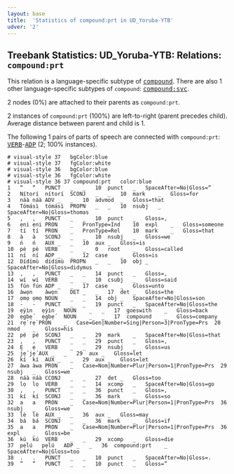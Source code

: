 ```yaml
---
layout: base
title:  'Statistics of compound:prt in UD_Yoruba-YTB'
udver: '2'
---
```


## Treebank Statistics: UD_Yoruba-YTB: Relations: `compound:prt`

This relation is a language-specific subtype of <tt><a href="yo_ytb-dep-compound.html">compound</a></tt>.
There are also 1 other language-specific subtypes of `compound`: <tt><a href="yo_ytb-dep-compound-svc.html">compound:svc</a></tt>.

2 nodes (0%) are attached to their parents as `compound:prt`.

2 instances of `compound:prt` (100%) are left-to-right (parent precedes child).
Average distance between parent and child is 1.

The following 1 pairs of parts of speech are connected with `compound:prt`: <tt><a href="yo_ytb-pos-VERB.html">VERB</a></tt>-<tt><a href="yo_ytb-pos-ADP.html">ADP</a></tt> (2; 100% instances).


~~~ conllu
# visual-style 37	bgColor:blue
# visual-style 37	fgColor:white
# visual-style 36	bgColor:blue
# visual-style 36	fgColor:white
# visual-style 36 37 compound:prt	color:blue
1	“	“	PUNCT	_	_	10	punct	_	SpaceAfter=No|Gloss=“
2	Nítorí	nítorí	SCONJ	_	_	10	mark	_	Gloss=for
3	náà	náà	ADV	_	_	10	advmod	_	Gloss=that
4	Tómásì	tómásì	PROPN	_	_	10	nsubj	_	SpaceAfter=No|Gloss=thomas
5	,	,	PUNCT	_	_	10	punct	_	Gloss=,
6	ẹni	ẹni	PRON	_	PronType=Ind	10	expl	_	Gloss=someone
7	tí	tí	PRON	_	PronType=Rel	10	mark	_	Gloss=that
8	à	à	SCONJ	_	_	10	nsubj	_	Gloss=we
9	ń	ń	AUX	_	_	10	aux	_	Gloss=is
10	pè	pè	VERB	_	_	0	root	_	Gloss=called
11	ní	ní	ADP	_	_	12	case	_	Gloss=is
12	Dídímù	dídímù	PROPN	_	_	10	obj	_	SpaceAfter=No|Gloss=didymus
13	,	,	PUNCT	_	_	14	punct	_	Gloss=,
14	wí	wí	VERB	_	_	10	csubj	_	Gloss=said
15	fún	fún	ADP	_	_	17	case	_	Gloss=unto
16	àwọn	àwọn	DET	_	_	17	det	_	Gloss=the
17	ọmọ	ọmọ	NOUN	_	_	14	obj	_	SpaceAfter=No|Gloss=son
18	-	-	PUNCT	_	_	19	punct	_	SpaceAfter=No|Gloss=the
19	ẹ̀yìn	ẹ̀yìn	NOUN	_	_	17	goeswith	_	Gloss=back
20	ẹgbẹ́	ẹgbẹ́	NOUN	_	_	17	compound	_	Gloss=company
21	rẹ̀	rẹ̀	PRON	_	Case=Gen|Number=Sing|Person=3|PronType=Prs	20	nmod	_	Gloss=his
22	pé	pé	SCONJ	_	_	29	mark	_	SpaceAfter=No|Gloss=that
23	,	,	PUNCT	_	_	29	punct	_	Gloss=,
24	Ẹ	ẹ	VERB	_	_	29	nsubj	_	Gloss=us
25	jẹ́	jẹ́	AUX	_	_	29	aux	_	Gloss=let
26	kí	kí	AUX	_	_	29	aux	_	Gloss=let
27	àwa	àwa	PRON	_	Case=Nom|Number=Plur|Person=1|PronType=Prs	29	nsubj	_	Gloss=we
28	náà	náà	CCONJ	_	_	27	det	_	Gloss=too
29	lọ	lọ	VERB	_	_	14	xcomp	_	SpaceAfter=No|Gloss=go
30	,	,	PUNCT	_	_	36	punct	_	Gloss=,
31	kí	kí	SCONJ	_	_	36	mark	_	Gloss=so
32	a	a	PRON	_	Case=Nom|Number=Plur|Person=1|PronType=Prs	36	nsubj	_	Gloss=we
33	lè	lè	AUX	_	_	36	aux	_	Gloss=may
34	bá	bá	SCONJ	_	_	36	mark	_	Gloss=if
35	a	a	PRON	_	Case=Nom|Number=Plur|Person=1|PronType=Prs	36	expl	_	Gloss=be
36	kú	kú	VERB	_	_	29	xcomp	_	Gloss=die
37	pẹ̀lú	pẹ̀lú	ADP	_	_	36	compound:prt	_	SpaceAfter=No|Gloss=too
38	.	.	PUNCT	_	_	10	punct	_	SpaceAfter=No|Gloss=.
39	”	”	PUNCT	_	_	10	punct	_	Gloss=”

~~~


